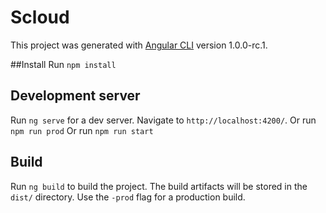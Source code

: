 # Scloud

This project was generated with [Angular CLI](https://github.com/angular/angular-cli) version 1.0.0-rc.1.

##Install
Run `npm install`

## Development server
Run `ng serve` for a dev server. Navigate to `http://localhost:4200/`. 
Or run `npm run prod`
Or run `npm run start`

## Build
Run `ng build` to build the project. The build artifacts will be stored in the `dist/` directory. Use the `-prod` flag for a production build.

